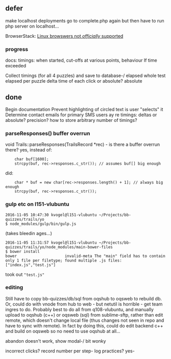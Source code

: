 
## defer

make localhost deployments go to complete.php again
    but then have to run php server on localhost...

BrowserStack: [Linux browswers not *officially* supported](https://github.com/twbs/bootstrap/issues/11007)

### progress

docs: timings: when started,  cut-offs at various points, behaviour If time exceeded

Collect timings (for all 4 puzzles) and save to database-/
    elapsed whole test
    elapsed per puzzle
    delta time of each click or absolute? absolute

## done

Begin documentation
Prevent highlighting of circled text is user "selects" it
Determine contact emails for primary SMS users
ay re timings: deltas or absolute? precision? how to store arbitrary number of timings?

### parseResponses() buffer overrun

void Trails::parseResponses(TrailsRecord *rec) - is there a buffer overrun there? yes, instead of:

        char buf[1600];
        strcpy(buf, rec->responses.c_str()); // assumes buf[] big enough

did:

        char * buf = new char[rec->responses.length() + 1]; // always big enough
        strcpy(buf, rec->responses.c_str());

### gulp etc on l151-vlubuntu

    2016-11-05 10:47:30 kvogel@l151-vlubuntu ~/Projects/bb-quizzes/trails/yo
    $ node_modules/gulp/bin/gulp.js

(takes bleedin ages...)

    2016-11-05 11:31:57 kvogel@l151-vlubuntu ~/Projects/bb-quizzes/trails/yo/node_modules/main-bower-files
    $ bower install
    bower                     invalid-meta The "main" field has to contain only 1 file per filetype; found multiple .js files: ["index.js","test.js"]

took out `"test.js"`

### editing

Still have to copy bb-quizzes/db/sql from oqshub to oqsweb to rebuild db. 
Or, could do with vnode from hub to web - but netutil is horrible - get team ingres to do.
Probably best to do all from q108-vlubuntu, and manually upload to oqshub (c++) or oqsweb (sql) from sublime-sftp, rather than edit remote, which doesn't change local file (thus changes not seen in repo and have to sync with remote). In fact by doing this, could do edit backend c++ and build on oqsweb so no need to use oqshub at all...

abandon doesn't work, show modal-/ bit wonky

incorrect clicks? record number per step-
log practices? yes-
